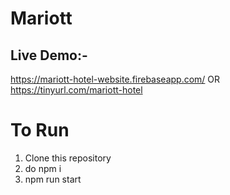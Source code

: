 # Mariott

## Live Demo:- 
https://mariott-hotel-website.firebaseapp.com/   OR
https://tinyurl.com/mariott-hotel

# To Run
1. Clone this repository
2. do npm i
3. npm run start
